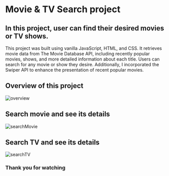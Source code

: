 # Movie & TV Search project

## In this project, user can find their desired movies or TV shows.

This project was built using vanilla JavaScript, HTML, and CSS. It retrieves movie data from The Movie Database API, including recently popular movies, shows, and more detailed information about each title. Users can search for any movie or show they desire. Additionally, I incorporated the Swiper API to enhance the presentation of recent popular movies.

## Overview of this project

![overview](https://github.com/XOFJO/movie-tv-search/assets/38542637/79087b06-4b34-4afc-b691-d51644484687)

## Search movie and see its details

![searchMovie](https://github.com/XOFJO/movie-tv-search/assets/38542637/4ced97c9-ab73-4bd6-abbc-32a98f966384)

## Search TV and see its details

![searchTV](https://github.com/XOFJO/movie-tv-search/assets/38542637/10b53ab2-16a8-4bde-b449-a5d0fccde67c)

### Thank you for watching
